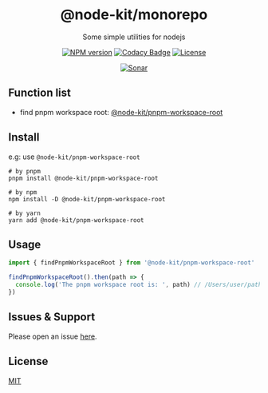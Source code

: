<div style="text-align: center;" align="center">

# @node-kit/monorepo

Some simple utilities for nodejs

[![NPM version][npm-image]][npm-url]
[![Codacy Badge][codacy-image]][codacy-url]
[![License][license-image]][license-url]

[![Sonar][sonar-image]][sonar-url]

</div>

## Function list

- find pnpm workspace root: [@node-kit/pnpm-workspace-root](https://github.com/saqqdy/node-kit/tree/master/packages/pnpm-workspace-root)

## Install

e.g: use `@node-kit/pnpm-workspace-root`

```shell
# by pnpm
pnpm install @node-kit/pnpm-workspace-root

# by npm
npm install -D @node-kit/pnpm-workspace-root

# by yarn
yarn add @node-kit/pnpm-workspace-root
```

## Usage

```js
import { findPnpmWorkspaceRoot } from '@node-kit/pnpm-workspace-root'

findPnpmWorkspaceRoot().then(path => {
  console.log('The pnpm workspace root is: ', path) // /Users/user/path/of/package/root or null
})
```

## Issues & Support

Please open an issue [here](https://github.com/saqqdy/@node-kit/monorepo/issues).

## License

[MIT](LICENSE)

[npm-image]: https://img.shields.io/npm/v/@node-kit/monorepo.svg?style=flat-square
[npm-url]: https://npmjs.org/package/@node-kit/monorepo
[codacy-image]: https://app.codacy.com/project/badge/Grade/f70d4880e4ad4f40aa970eb9ee9d0696
[codacy-url]: https://www.codacy.com/gh/saqqdy/@node-kit/monorepo/dashboard?utm_source=github.com&utm_medium=referral&utm_content=saqqdy/@node-kit/monorepo&utm_campaign=Badge_Grade
[license-image]: https://img.shields.io/badge/License-MIT-blue.svg
[license-url]: LICENSE
[sonar-image]: https://sonarcloud.io/api/project_badges/quality_gate?project=saqqdy_node-kit
[sonar-url]: https://sonarcloud.io/dashboard?id=saqqdy_node-kit
